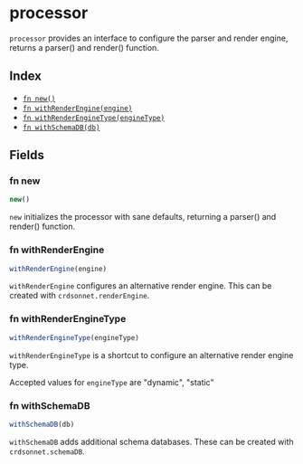# processor

`processor` provides an interface to configure the parser and render engine, returns a parser() and render() function.


## Index

* [`fn new()`](#fn-new)
* [`fn withRenderEngine(engine)`](#fn-withrenderengine)
* [`fn withRenderEngineType(engineType)`](#fn-withrenderenginetype)
* [`fn withSchemaDB(db)`](#fn-withschemadb)

## Fields

### fn new

```ts
new()
```

`new` initializes the processor with sane defaults, returning a parser() and render() function.


### fn withRenderEngine

```ts
withRenderEngine(engine)
```

`withRenderEngine` configures an alternative render engine. This can be created with `crdsonnet.renderEngine`.


### fn withRenderEngineType

```ts
withRenderEngineType(engineType)
```

`withRenderEngineType` is a shortcut to configure an alternative render engine type.


Accepted values for `engineType` are "dynamic", "static"

### fn withSchemaDB

```ts
withSchemaDB(db)
```

`withSchemaDB` adds additional schema databases. These can be created with `crdsonnet.schemaDB`.

